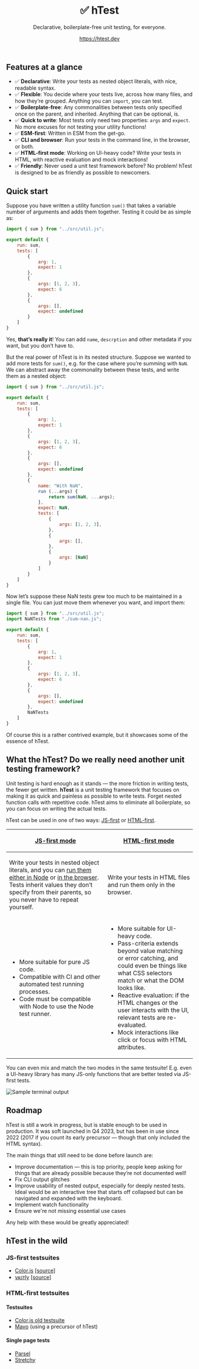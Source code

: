 <header>

# ✅ **h**Test

Declarative, boilerplate-free unit testing, for everyone.

https://htest.dev

</header>

<main>

## Features at a glance

- ✅ **Declarative**: Write your tests as nested object literals, with nice, readable syntax.
- ✅ **Flexible**: You decide where your tests live, across how many files, and how they’re grouped. Anything you can `import`, you can test.
- ✅ **Boilerplate-free**: Any commonalities between tests only specified once on the parent, and inherited. Anything that can be optional, is.
- ✅ **Quick to write**: Most tests only need two properties: `args` and `expect`. No more excuses for not testing your utility functions!
- ✅ **ESM-first**: Written in ESM from the get-go.
- ✅ **CLI and browser**: Run your tests in the command line, in the browser, or both.
- ✅ **HTML-first mode**: Working on UI-heavy code? Write your tests in HTML, with reactive evaluation and mock interactions!
- ✅ **Friendly**: Never used a unit test framework before? No problem! hTest is designed to be as friendly as possible to newcomers.

## Quick start

Suppose you have written a utility function `sum()` that takes a variable number of arguments and adds them together.
Testing it could be as simple as:

```js
import { sum } from "../src/util.js";

export default {
	run: sum,
	tests: [
		{
			arg: 1,
			expect: 1
		},
		{
			args: [1, 2, 3],
			expect: 6
		},
		{
			args: [],
			expect: undefined
		}
	]
}
```

Yes, **that’s really it**!
You can add `name`, `descrption` and other metadata if you want, but you don’t have to.

But the real power of hTest is in its nested structure.
Suppose we wanted to add more tests for `sum()`, e.g. for the case where you’re summing with `NaN`.
We can abstract away the commonality between these tests, and write them as a nested object:

```js
import { sum } from "../src/util.js";

export default {
	run: sum,
	tests: [
		{
			arg: 1,
			expect: 1
		},
		{
			args: [1, 2, 3],
			expect: 6
		},
		{
			args: [],
			expect: undefined
		},
		{
			name: "With NaN",
			run (...args) {
				return sum(NaN, ...args);
			},
			expect: NaN,
			tests: [
				{
					args: [1, 2, 3],
				},
				{
					args: [],
				},
				{
					args: [NaN]
				}
			]
		}
	]
}
```

Now let’s suppose these NaN tests grew too much to be maintained in a single file. You can just move them whenever you want, and import them:

```js
import { sum } from "../src/util.js";
import NaNTests from "./sum-nan.js";

export default {
	run: sum,
	tests: [
		{
			arg: 1,
			expect: 1
		},
		{
			args: [1, 2, 3],
			expect: 6
		},
		{
			args: [],
			expect: undefined
		},
		NaNTests
	]
}
```

Of course this is a rather contrived example, but it showcases some of the essence of hTest.

## What the hTest? Do we really need another unit testing framework?

Unit testing is hard enough as it stands — the more friction in writing tests, the fewer get written.
**hTest** is a unit testing framework that focuses on making it as quick and painless as possible to write tests.
Forget nested function calls with repetitive code.
hTest aims to eliminate all boilerplate, so you can focus on writing the actual tests.



hTest can be used in one of two ways: [JS-first](docs/define/js/) or [HTML-first](docs/define/html/).

<table>
<thead>
<tr>
<th>

[**JS-first mode**](docs/define/js/)
</th>
<th>

[**HTML-first mode**](docs/define/html/)
</th>
</tr>
</thead>
	<tbody>
		<tr>
			<td>

Write your tests in nested object literals, and you can [run them either in Node](docs/run/node) or [in the browser](docs/run/html).
Tests inherit values they don’t specify from their parents, so you never have to repeat yourself.
</td>
<td>

Write your tests in HTML files and run them only in the browser.</td>
<tr>
<td>

* More suitable for pure JS code.
* Compatible with CI and other automated test running processes.
* Code must be compatible with Node to use the Node test runner.

</td>
<td>

* More suitable for UI-heavy code.
* Pass-criteria extends beyond value matching or error catching, and could even be things like what CSS selectors match or what the DOM looks like.
* Reactive evaluation: if the HTML changes or the user interacts with the UI, relevant tests are re-evaluated.
* Mock interactions like click or focus with HTML attributes.

</td>
</tr>
	</tbody>
</table>

You can even mix and match the two modes in the same testsuite!
E.g. even a UI-heavy library has many JS-only functions that are better tested via JS-first tests.

![Sample terminal output](assets/images/terminal-output.png)

## Roadmap

hTest is still a work in progress, but is stable enough to be used in production.
It was soft launched in Q4 2023, but has been in use since 2022 (2017 if you count its early precursor — though that only included the HTML syntax).

The main things that still need to be done before launch are:
* Improve documentation — this is top priority, people keep asking for things that are already possible because they’re not documented well!
* Fix CLI output glitches
* Improve usability of nested output, especially for deeply nested tests. Ideal would be an interactive tree that starts off collapsed but can be navigated and expanded with the keyboard.
* Implement watch functionality
* Ensure we're not missing essential use cases

Any help with these would be greatly appreciated!

## hTest in the wild

### JS-first testsuites

* [Color.js](https://colorjs.io/test/) [\[source\]](https://github.com/color-js/color.js/tree/main/test)
* [vᴀꜱᴛly](https://vastly.mavo.io/test/) [\[source\]](https://github.com/mavoweb/vastly/tree/main/test)

### HTML-first testsuites

#### Testsuites

* [Color.js old testsuite](https://colorjs.io/tests/)
* [Mavo](https://test.mavo.io) (using a precursor of hTest)

#### Single page tests

* [Parsel](https://parsel.verou.me/test.html)
* [Stretchy](https://stretchy.verou.me/test.html)

</main>
